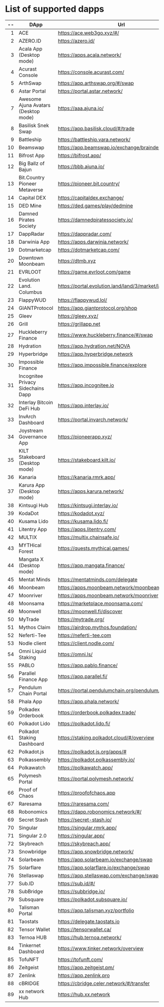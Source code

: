 
# List of supported dapps
| --  |                 DApp                 |                         Url                         |             Tags              |
| --: | ------------------------------------ | --------------------------------------------------- | ----------------------------- |
|   1 | ACE                                  | https://ace.web3go.xyz/#/                           | utilities                     |
|   2 | AZERO.ID                             | https://azero.id/                                   | utilities                     |
|   3 | Acala App (Desktop mode)             | https://apps.acala.network/                         | bridge,dex,staking            |
|   4 | Acurast Console                      | https://console.acurast.com/                        | utilities                     |
|   5 | ArthSwap                             | https://app.arthswap.org/#/swap                     | dex,staking,evm               |
|   6 | Astar Portal                         | https://portal.astar.network/                       | bridge,staking,evm            |
|   7 | Awesome Ajuna Avatars (Desktop mode) | https://aaa.ajuna.io/                               | nft,gaming                    |
|   8 | Basilisk Snek Swap                   | https://app.basilisk.cloud/#/trade                  | bridge,dex                    |
|   9 | Battleship                           | https://battleship.vara.network/                    | gaming                        |
|  10 | Beamswap                             | https://app.beamswap.io/exchange/braindex           | bridge,dex,staking,evm        |
|  11 | Bifrost App                          | https://bifrost.app/                                | staking                       |
|  12 | Big Ballz of Bajun                   | https://bbb.ajuna.io/                               | nft,gaming                    |
|  13 | Bit.Country Pioneer Metaverse        | https://pioneer.bit.country/                        | nft,staking,gaming            |
|  14 | Capital DEX                          | https://capitaldex.exchange/                        | dex,staking,evm               |
|  15 | DED Mine                             | https://ded.games/play/dedmine                      | gaming,nft                    |
|  16 | Damned Pirates Society               | https://damnedpiratessociety.io/                    | nft,evm,gaming                |
|  17 | DappRadar                            | https://dappradar.com/                              | social                        |
|  18 | Darwinia App                         | https://apps.darwinia.network/                      | staking                       |
|  19 | Dotmarketcap                         | https://dotmarketcap.com/                           | social                        |
|  20 | Downtown Moonbeam                    | https://dtmb.xyz                                    | evm,social                    |
|  21 | EVRLOOT                              | https://game.evrloot.com/game                       | nft,gaming                    |
|  22 | Evolution Land. Columbus             | https://portal.evolution.land/land/3/market/land    | nft,evm,gaming                |
|  23 | FlappyWUD                            | https://flappywud.lol/                              | gaming                        |
|  24 | GIANTProtocol                        | https://app.giantprotocol.org/shop                  | utilities                     |
|  25 | Gleev                                | https://gleev.xyz/                                  | social                        |
|  26 | Grill                                | https://grillapp.net                                | social                        |
|  27 | Huckleberry Finance                  | https://www.huckleberry.finance/#/swap              | bridge,dex,staking,evm        |
|  28 | Hydration                            | https://app.hydration.net/NOVA                      | bridge,dex                    |
|  29 | Hyperbridge                          | https://app.hyperbridge.network                     | bridge                        |
|  30 | Impossible Finance                   | https://app.impossible.finance/explore              | dex,evm                       |
|  31 | Incognitee Privacy Sidechains Dapp   | https://app.incognitee.io                           | utilities                     |
|  32 | Interlay Bitcoin DeFi Hub            | https://app.interlay.io/                            | bridge,staking,dex            |
|  33 | InvArch Dashboard                    | https://portal.invarch.network/                     | crowdloans,governance         |
|  34 | Joystream Governance App             | https://pioneerapp.xyz/                             | governance                    |
|  35 | KILT Stakeboard (Desktop mode)       | https://stakeboard.kilt.io/                         | staking                       |
|  36 | Kanaria                              | https://kanaria.rmrk.app/                           | nft                           |
|  37 | Karura App (Desktop mode)            | https://apps.karura.network/                        | bridge,dex,staking            |
|  38 | Kintsugi Hub                         | https://kintsugi.interlay.io/                       | bridge,staking,crowdloans     |
|  39 | KodaDot                              | https://kodadot.xyz/                                | nft                           |
|  40 | Kusama Lido                          | https://kusama.lido.fi/                             | staking,evm                   |
|  41 | Litentry App                         | https://apps.litentry.com/                          | bridge,evm                    |
|  42 | MULTIX                               | https://multix.chainsafe.io/                        | utilities                     |
|  43 | MYTHical Forest                      | https://quests.mythical.games/                      | gaming,nft                    |
|  44 | Mangata X (Desktop mode)             | https://app.mangata.finance/                        | bridge                        |
|  45 | Mentat Minds                         | https://mentatminds.com/delegate                    | staking                       |
|  46 | Moonbeam                             | https://apps.moonbeam.network/moonbeam              | bridge,staking,crowdloans,evm |
|  47 | Moonriver                            | https://apps.moonbeam.network/moonriver             | bridge,staking,crowdloans,evm |
|  48 | Moonsama                             | https://marketplace.moonsama.com/                   | nft,evm                       |
|  49 | Moonwell                             | https://moonwell.fi/discover                        | bridge,staking,evm            |
|  50 | MyTrade                              | https://mytrade.org/                                | dex,staking,evm               |
|  51 | Mythos Claim                         | https://airdrop.mythos.foundation/                  | utilities                     |
|  52 | Neferti-Tee                          | https://neferti-tee.com                             | utilities,staking             |
|  53 | Nodle client                         | https://client.nodle.com/                           | utilities                     |
|  54 | Omni Liquid Staking                  | https://omni.ls/                                    | staking                       |
|  55 | PABLO                                | https://app.pablo.finance/                          | dex                           |
|  56 | Parallel Finance App                 | https://app.parallel.fi/                            | bridge,dex                    |
|  57 | Pendulum Chain Portal                | https://portal.pendulumchain.org/pendulum/dashboard | utilities,staking             |
|  58 | Phala App                            | https://app.phala.network/                          | staking                       |
|  59 | Polkadex Orderbook                   | https://orderbook.polkadex.trade/                   | dex,utilities                 |
|  60 | Polkadot Lido                        | https://polkadot.lido.fi/                           | staking,evm                   |
|  61 | Polkadot Staking Dashboard           | https://staking.polkadot.cloud/#/overview           | staking,utilities             |
|  62 | Polkadot.js                          | https://polkadot.js.org/apps/#                      | utilities                     |
|  63 | Polkassembly                         | https://polkadot.polkassembly.io/                   | governance                    |
|  64 | Polkawatch                           | https://polkawatch.app/                             | staking                       |
|  65 | Polymesh Portal                      | https://portal.polymesh.network/                    | utilities,staking,nft         |
|  66 | Proof of Chaos                       | https://proofofchaos.app                            | nft,governance                |
|  67 | Raresama                             | https://raresama.com/                               | nft                           |
|  68 | Robonomics                           | https://dapp.robonomics.network/#/                  | utilities                     |
|  69 | Secret Stash                         | https://secret-stash.io/                            | nft,utilities                 |
|  70 | Singular                             | https://singular.rmrk.app/                          | nft                           |
|  71 | Singular 2.0                         | https://singular.app/                               | nft                           |
|  72 | Skybreach                            | https://skybreach.app/                              | nft,evm,gaming                |
|  73 | Snowbridge                           | https://app.snowbridge.network/                     | bridge                        |
|  74 | Solarbeam                            | https://app.solarbeam.io/exchange/swap              | bridge,dex,staking,evm        |
|  75 | Solarflare                           | https://app.solarflare.io/exchange/swap             | bridge,dex,staking,evm        |
|  76 | Stellaswap                           | https://app.stellaswap.com/exchange/swap            | bridge,dex,staking,evm        |
|  77 | Sub.ID                               | https://sub.id/#/                                   | utilities                     |
|  78 | SubBridge                            | https://subbridge.io/                               | bridge,evm                    |
|  79 | Subsquare                            | https://polkadot.subsquare.io/                      | governance                    |
|  80 | Talisman Portal                      | https://app.talisman.xyz/portfolio                  | crowdloans,nft                |
|  81 | Taostats                             | https://delegate.taostats.io                        | staking                       |
|  82 | Tensor Wallet                        | https://tensorwallet.ca/                            | utilities,staking             |
|  83 | Ternoa HUB                           | https://hub.ternoa.network/                         | staking                       |
|  84 | Tinkernet Dashboard                  | https://www.tinker.network/overview                 | staking,bridge,crowdloans     |
|  85 | TofuNFT                              | https://tofunft.com/                                | nft,evm                       |
|  86 | Zeitgeist                            | https://app.zeitgeist.pm/                           | utilities                     |
|  87 | Zenlink                              | https://app.zenlink.pro                             | dex,staking                   |
|  88 | cBRIDGE                              | https://cbridge.celer.network/#/transfer            | dex,evm,nft                   |
|  89 | xx network Hub                       | https://hub.xx.network                              | social,staking,utilities      |
